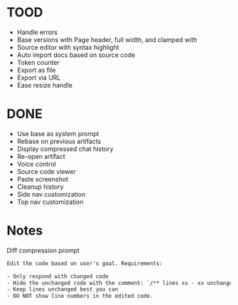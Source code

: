# TOOD

- Handle errors
- Base versions with Page header, full width, and clamped with
- Source editor with syntax highlight
- Auto import docs based on source code
- Token counter
- Export as file
- Export via URL
- Ease resize handle

# DONE

- Use base as system prompt
- Rebase on previous artifacts
- Display compressed chat history
- Re-open artifact
- Voice control
- Source code viewer
- Paste screenshot
- Cleanup history
- Side nav customization
- Top nav customization

# Notes

Diff compression prompt

```txt
Edit the code based on user's goal. Requirements:

- Only respond with changed code
- Hide the unchanged code with the comment: `/** lines xx - xx unchanged */`
- Keep lines unchanged best you can
- DO NOT show line numbers in the edited code.
```
